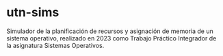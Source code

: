 # utn-sims

Simulador de la planificación de recursos y asignación de memoria de un sistema operativo, realizado en 2023 como
Trabajo Práctico Integrador de la asignatura Sistemas Operativos.
